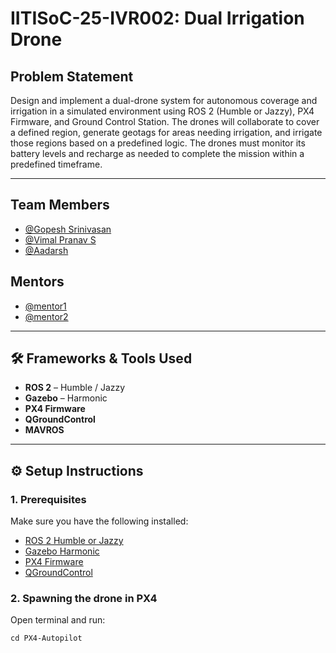 #  IITISoC-25-IVR002: Dual Irrigation Drone

## Problem Statement  
Design and implement a dual-drone system for autonomous
coverage and irrigation in a simulated environment using ROS
2 (Humble or Jazzy), PX4 Firmware, and Ground Control
Station. The drones will collaborate to cover a defined region,
generate geotags for areas needing irrigation, and irrigate those
regions based on a predefined logic. The drones must monitor
its battery levels and recharge as needed to complete the
mission within a predefined timeframe.

---

##  Team Members

-  [@Gopesh Srinivasan](https://github.com/Gopesh223)
-  [@Vimal Pranav S](https://github.com/VimalPranav)
-  [@Aadarsh](https://github.com/Aadarsh1406)

## Mentors

-  [@mentor1](https://github.com/mentor1)
-  [@mentor2](https://github.com/mentor2)

---

## 🛠️ Frameworks & Tools Used

- **ROS 2** – Humble / Jazzy  
- **Gazebo** – Harmonic  
- **PX4 Firmware**  
- **QGroundControl**  
- **MAVROS**

---

## ⚙️ Setup Instructions

### 1. Prerequisites

Make sure you have the following installed:

- [ROS 2 Humble or Jazzy](https://docs.ros.org/en/humble/index.html)
- [Gazebo Harmonic](https://gazebosim.org/docs/harmonic)
- [PX4 Firmware](https://github.com/PX4/PX4-Autopilot)
- [QGroundControl](https://docs.qgroundcontrol.com/en/getting_started/download_and_install.html)

### 2. Spawning the drone in PX4

Open terminal and run:
```
cd PX4-Autopilot
```

